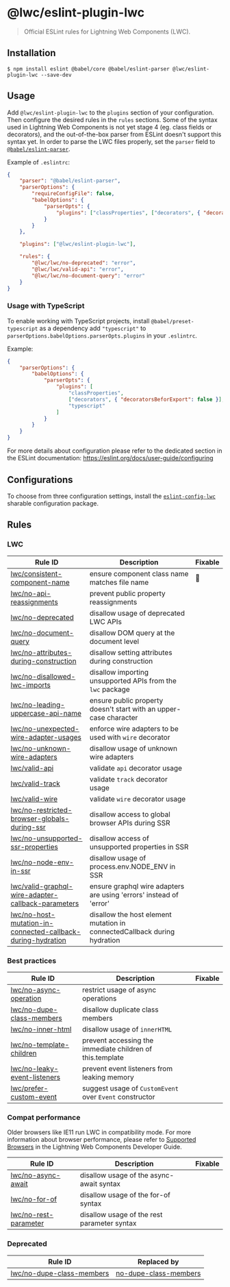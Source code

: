 # @lwc/eslint-plugin-lwc

> Official ESLint rules for Lightning Web Components (LWC).

## Installation

```
$ npm install eslint @babel/core @babel/eslint-parser @lwc/eslint-plugin-lwc --save-dev
```

## Usage

Add `@lwc/eslint-plugin-lwc` to the `plugins` section of your configuration. Then configure the desired rules in the `rules` sections. Some of the syntax used in Lightning Web Components is not yet stage 4 (eg. class fields or decorators), and the out-of-the-box parser from ESLint doesn't support this syntax yet. In order to parse the LWC files properly, set the `parser` field to [`@babel/eslint-parser`](https://github.com/babel/babel/tree/main/eslint/babel-eslint-parser).

Example of `.eslintrc`:

```json
{
    "parser": "@babel/eslint-parser",
    "parserOptions": {
        "requireConfigFile": false,
        "babelOptions": {
            "parserOpts": {
                "plugins": ["classProperties", ["decorators", { "decoratorsBeforeExport": false }]]
            }
        }
    },

    "plugins": ["@lwc/eslint-plugin-lwc"],

    "rules": {
        "@lwc/lwc/no-deprecated": "error",
        "@lwc/lwc/valid-api": "error",
        "@lwc/lwc/no-document-query": "error"
    }
}
```

### Usage with TypeScript

To enable working with TypeScript projects, install `@babel/preset-typescript` as a dependency add `"typescript"` to `parserOptions.babelOptions.parserOpts.plugins` in your `.eslintrc`.

Example:

```json
{
    "parserOptions": {
        "babelOptions": {
            "parserOpts": {
                "plugins": [
                    "classProperties",
                    ["decorators", { "decoratorsBeforExport": false }],
                    "typescript"
                ]
            }
        }
    }
}
```

For more details about configuration please refer to the dedicated section in the ESLint documentation: https://eslint.org/docs/user-guide/configuring

## Configurations

To choose from three configuration settings, install the [`eslint-config-lwc`](https://github.com/salesforce/eslint-config-lwc) sharable configuration package.

## Rules

### LWC

| Rule ID                                                                                                                                | Description                                                              | Fixable |
| -------------------------------------------------------------------------------------------------------------------------------------- | ------------------------------------------------------------------------ | ------- |
| [lwc/consistent-component-name](./docs/rules/consistent-component-name.md)                                                             | ensure component class name matches file name                            | 🔧      |
| [lwc/no-api-reassignments](./docs/rules/no-api-reassignments.md)                                                                       | prevent public property reassignments                                    |         |
| [lwc/no-deprecated](./docs/rules/no-deprecated.md)                                                                                     | disallow usage of deprecated LWC APIs                                    |         |
| [lwc/no-document-query](./docs/rules/no-document-query.md)                                                                             | disallow DOM query at the document level                                 |         |
| [lwc/no-attributes-during-construction](./docs/rules/no-attributes-during-construction.md)                                             | disallow setting attributes during construction                          |         |
| [lwc/no-disallowed-lwc-imports](./docs/rules/no-disallowed-lwc-imports.md)                                                             | disallow importing unsupported APIs from the `lwc` package               |         |
| [lwc/no-leading-uppercase-api-name](./docs/rules/no-leading-uppercase-api-name.md)                                                     | ensure public property doesn't start with an upper-case character        |         |
| [lwc/no-unexpected-wire-adapter-usages](./docs/rules/no-unexpected-wire-adapter-usages.md)                                             | enforce wire adapters to be used with `wire` decorator                   |         |
| [lwc/no-unknown-wire-adapters](./docs/rules/no-unknown-wire-adapters.md)                                                               | disallow usage of unknown wire adapters                                  |         |
| [lwc/valid-api](./docs/rules/valid-api.md)                                                                                             | validate `api` decorator usage                                           |         |
| [lwc/valid-track](./docs/rules/valid-track.md)                                                                                         | validate `track` decorator usage                                         |         |
| [lwc/valid-wire](./docs/rules/valid-wire.md)                                                                                           | validate `wire` decorator usage                                          |         |
| [lwc/no-restricted-browser-globals-during-ssr](./docs/rules/no-restricted-browser-globals-during-ssr.md)                               | disallow access to global browser APIs during SSR                        |         |
| [lwc/no-unsupported-ssr-properties](./docs/rules/no-unsupported-ssr-properties.md)                                                     | disallow access of unsupported properties in SSR                         |         |
| [lwc/no-node-env-in-ssr](./docs/rules/no-node-env-in-ssr.md)                                                                           | disallow usage of process.env.NODE_ENV in SSR                            |         |
| [lwc/valid-graphql-wire-adapter-callback-parameters](./docs/rules/valid-graphql-wire-adapter-callback-parameters.md)                   | ensure graphql wire adapters are using 'errors' instead of 'error'       |         |
| [lwc/no-host-mutation-in-connected-callback-during-hydration](./docs/rules/no-host-mutation-in-connected-callback-during-hydration.md) | disallow the host element mutation in connectedCallback during hydration |         |

### Best practices

| Rule ID                                                                  | Description                                               | Fixable |
| ------------------------------------------------------------------------ | --------------------------------------------------------- | ------- |
| [lwc/no-async-operation](./docs/rules/no-async-operation.md)             | restrict usage of async operations                        |         |
| [lwc/no-dupe-class-members](./docs/rules/no-dupe-class-members.md)       | disallow duplicate class members                          |         |
| [lwc/no-inner-html](./docs/rules/no-inner-html.md)                       | disallow usage of `innerHTML`                             |         |
| [lwc/no-template-children](./docs/rules/no-template-children.md)         | prevent accessing the immediate children of this.template |         |
| [lwc/no-leaky-event-listeners](./docs/rules/no-leaky-event-listeners.md) | prevent event listeners from leaking memory               |         |
| [lwc/prefer-custom-event](./docs/rules/prefer-custom-event.md)           | suggest usage of `CustomEvent` over `Event` constructor   |         |

### Compat performance

Older browsers like IE11 run LWC in compatibility mode. For more information about browser performance, please refer to [Supported Browsers](http://developer.salesforce.com/docs/component-library/documentation/lwc/lwc.get_started_supported_browsers) in the Lightning Web Components Developer Guide.

| Rule ID                                                    | Description                                 | Fixable |
| ---------------------------------------------------------- | ------------------------------------------- | ------- |
| [lwc/no-async-await](./docs/rules/no-async-await.md)       | disallow usage of the async-await syntax    |         |
| [lwc/no-for-of](./docs/rules/no-for-of.md)                 | disallow usage of the for-of syntax         |         |
| [lwc/no-rest-parameter](./docs/rules/no-rest-parameter.md) | disallow usage of the rest parameter syntax |         |

### Deprecated

| Rule ID                                                            | Replaced by                                                                  |
| ------------------------------------------------------------------ | ---------------------------------------------------------------------------- |
| [lwc/no-dupe-class-members](./docs/rules/no-dupe-class-members.md) | [no-dupe-class-members](https://eslint.org/docs/rules/no-dupe-class-members) |
